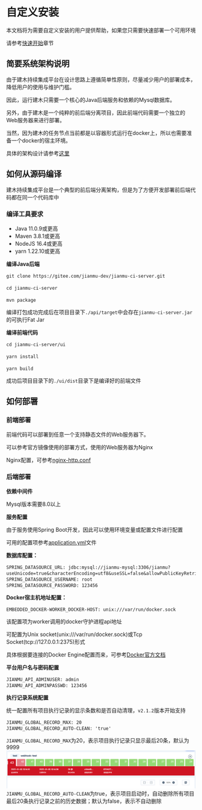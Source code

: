 # 自定义安装

本文档将为需要自定义安装的用户提供帮助，如果您只需要快速部署一个可用环境

请参考[快速开始](quick-start.md)章节

## 简要系统架构说明

由于建木持续集成平台在设计思路上遵循简单性原则，尽量减少用户的部署成本，降低用户的使用与维护门槛。

因此，运行建木只需要一个核心的Java后端服务和依赖的Mysql数据库。

另外，由于建木是一个纯粹的前后端分离项目，因此前端代码需要一个独立的Web服务器来进行部署。

当然，因为建木的任务节点当前都是以容器形式运行在docker上，所以也需要准备一个docker的宿主环境。

具体的架构设计请参考[这里](https://gitee.com/jianmu-dev/jianmu-architecture-as-code)

## 如何从源码编译

建木持续集成平台是一个典型的前后端分离架构，但是为了方便开发部署前后端代码都在同一个代码库中

### 编译工具要求
* Java 11.0.9或更高
* Maven 3.8.1或更高
* NodeJS 16.4或更高
* yarn 1.22.10或更高

**编译Java后端**

```
git clone https://gitee.com/jianmu-dev/jianmu-ci-server.git

cd jianmu-ci-server

mvn package
```
编译打包成功完成后在项目目录下`./api/target`中会存在`jianmu-ci-server.jar`的可执行Fat Jar

**编译前端代码**
```
cd jianmu-ci-server/ui

yarn install

yarn build
```
成功后项目目录下的`./ui/dist`目录下是编译好的前端文件

## 如何部署

### 前端部署  

前端代码可以部署到任意一个支持静态文件的Web服务器下。

可以参考官方镜像使用的部署方式，使用的Web服务器为Nginx

Nginx配置，可参考[nginx-http.conf](https://gitee.com/jianmu-dev/jianmu-ci-server/blob/master/ui/nginx-http.conf)

### 后端部署

**依赖中间件**

Mysql版本需要8.0以上

**服务配置**

由于服务使用Spring Boot开发，因此可以使用环境变量或配置文件进行配置

可用的配置项参考[application.yml](https://gitee.com/jianmu-dev/jianmu-main/blob/master/api/src/main/resources/application.yml)文件

**数据库配置：**
```
SPRING_DATASOURCE_URL: jdbc:mysql://jianmu-mysql:3306/jianmu?useUnicode=true&characterEncoding=utf8&useSSL=false&allowPublicKeyRetrieval=true
SPRING_DATASOURCE_USERNAME: root
SPRING_DATASOURCE_PASSWORD: 123456
```
**Docker宿主机地址配置：**
```
EMBEDDED_DOCKER-WORKER_DOCKER-HOST: unix:///var/run/docker.sock
```
该配置项为worker调用的docker守护进程api地址

可配置为Unix socket(unix:///var/run/docker.sock)或Tcp Socket(tcp://127.0.0.1:2375)形式

具体根据要连接的Docker Engine配置而来，可参考[Docker官方文档](https://docs.docker.com/config/daemon/)

**平台用户名与密码配置**

```
JIANMU_API_ADMINUSER: admin
JIANMU_API_ADMINPASSWD: 123456
```

**执行记录系统配置**

统一配置所有项目执行记录的显示条数和是否自动清理，`v2.1.2`版本开始支持

```
JIANMU_GLOBAL_RECORD_MAX: 20
JIANMU_GLOBAL_RECORD_AUTO-CLEAN: 'true'
```
`JIANMU_GLOBAL_RECORD_MAX`为20，表示项目执行记录只显示最后20条，默认为9999
![](./images/execution_record.png)
`JIANMU_GLOBAL_RECORD_AUTO-CLEAN`为true，表示项目启动时，自动删除所有项目最后20条执行记录之前的历史数据；默认为false，表示不自动删除

